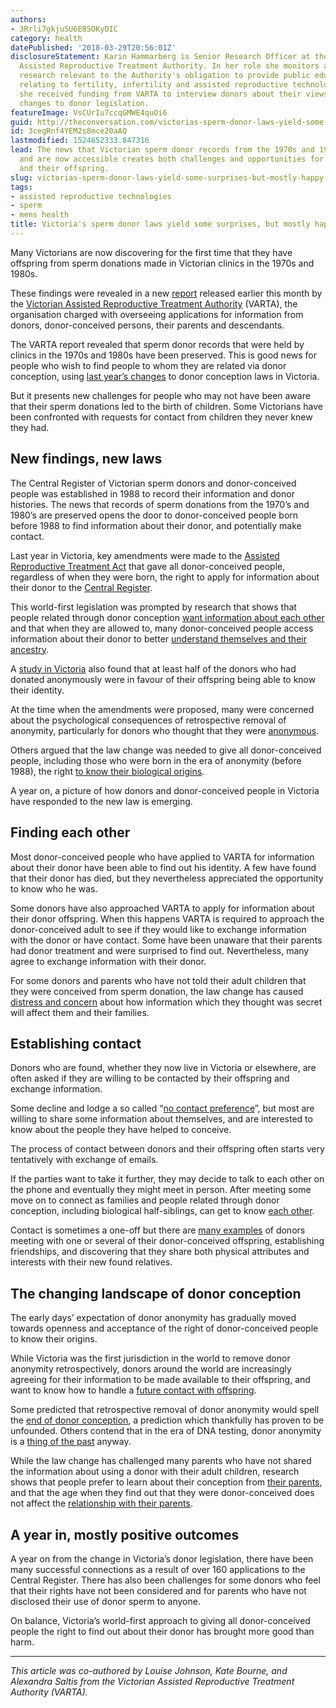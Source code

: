 ```yaml
---
authors:
- 3Rrli7gkjuSU6E8SOKyOIC
category: health
datePublished: '2018-03-29T20:56:01Z'
disclosureStatement: Karin Hammarberg is Senior Research Officer at the Victorian
  Assisted Reproductive Treatment Authority. In her role she monitors and translates
  research relevant to the Authority's obligation to provide public education on matters
  relating to fertility, infertility and assisted reproductive technology. In 2013
  she received funding from VARTA to interview donors about their views on proposed
  changes to donor legislation.
featureImage: VsCUrIu7ccqGMWE4quOi6
guid: http://theconversation.com/victorias-sperm-donor-laws-yield-some-surprises-but-mostly-happy-ones-93743
id: 3cegRnf4YEM2s8mce20aAQ
lastmodified: 1524652333.847316
lead: The news that Victorian sperm donor records from the 1970s and 1980s were preserved
  and are now accessible creates both challenges and opportunities for both donors
  and their offspring.
slug: victorias-sperm-donor-laws-yield-some-surprises-but-mostly-happy-ones
tags:
- assisted reproductive technologies
- sperm
- mens health
title: Victoria's sperm donor laws yield some surprises, but mostly happy ones
---
```

Many Victorians are now discovering for the first time that they have offspring from sperm donations made in Victorian clinics in the 1970s and 1980s.

These findings were revealed in a new [report](https://www.google.com/url?q=https://www.varta.org.au/&sa=D&ust=1521684032944000&usg=AFQjCNEpH7b38astfI6t-6WXrdT8ocMCqw) released earlier this month by the [Victorian Assisted Reproductive Treatment Authority](https://www.varta.org.au/) (VARTA), the organisation charged with overseeing applications for information from donors, donor-conceived persons, their parents and descendants. 

The VARTA report revealed that sperm donor records that were held by clinics in the 1970s and 1980s have been preserved. This is good news for people who wish to find people to whom they are related via donor conception, using [last year’s changes](https://theconversation.com/victorias-world-first-change-to-share-sperm-or-egg-donors-names-with-children-72417) to donor conception laws in Victoria.


But it presents new challenges for people who may not have been aware that their sperm donations led to the birth of children. Some Victorians have been confronted with requests for contact from children they never knew they had.

## New findings, new laws

The Central Register of Victorian sperm donors and donor-conceived people was established in 1988 to record their information and donor histories. The news that records of sperm donations from the 1970’s and 1980’s are preserved opens the door to donor-conceived people born before 1988 to find information about their donor, and potentially make contact. 

Last year in Victoria, key amendments were made to the [Assisted Reproductive Treatment Act](https://theconversation.com/victorias-world-first-change-to-share-sperm-or-egg-donors-names-with-children-72417) that gave all donor-conceived people, regardless of when they were born, the right to apply for information about their donor to the [Central Register](https://www.varta.org.au/information-support/donor-conception/donor-conception-register-services/donor-conception-registers-0). 

This world-first legislation was prompted by research that shows that people related through donor conception [want information about each other](https://www.ncbi.nlm.nih.gov/pubmed/21269882) and that when they are allowed to, many donor-conceived people access information about their donor to better [understand themselves and their ancestry](https://www.ncbi.nlm.nih.gov/pubmed/27887716). 

A [study in Victoria](https://www.ncbi.nlm.nih.gov/pmc/articles/PMC3896224/) also found that at least half of the donors who had donated anonymously were in favour of their offspring being able to know their identity.

At the time when the amendments were proposed, many were concerned about the psychological consequences of retrospective removal of anonymity, particularly for donors who thought that they were [anonymous](https://www.ncbi.nlm.nih.gov/pubmed/22786778). 

Others argued that the law change was needed to give all donor-conceived people, including those who were born in the era of anonymity (before 1988), the right [to know their biological origins](https://www.ncbi.nlm.nih.gov/pubmed/23034154).

A year on, a picture of how donors and donor-conceived people in Victoria have responded to the new law is emerging. 

## Finding each other

Most donor-conceived people who have applied to VARTA for information about their donor have been able to find out his identity. A few have found that their donor has died, but they nevertheless appreciated the opportunity to know who he was.

Some donors have also approached VARTA to apply for information about their donor offspring. When this happens VARTA is required to approach the donor-conceived adult to see if they would like to exchange information with the donor or have contact. Some have been unaware that their parents had donor treatment and were surprised to find out. Nevertheless, many agree to exchange information with their donor. 

For some donors and parents who have not told their adult children that they were conceived from sperm donation, the law change has caused [distress and concern](http://www.heraldsun.com.au/news/victoria/woman-told-shes-a-sperm-donor-baby-by-phone/news-story/64b59da9b046113bb1e4faad277db0b0?login=1) about how information which they thought was secret will affect them and their families.

## Establishing contact

Donors who are found, whether they now live in Victoria or elsewhere, are often asked if they are willing to be contacted by their offspring and exchange information.

Some decline and lodge a so called “[no contact preference](https://www.varta.org.au/information-support/donor-conception/donor-conception-register-services/responding-application)”, but most are willing to share some information about themselves, and are interested to know about the people they have helped to conceive.


The process of contact between donors and their offspring often starts very tentatively with exchange of emails. 

If the parties want to take it further, they may decide to talk to each other on the phone and eventually they might meet in person. After meeting some move on to connect as families and people related through donor conception, including biological half-siblings, can get to know [each other](https://www.varta.org.au/resources/personal-stories/graham-and-kelly-s-story-donor-linking-and-advice-others).

Contact is sometimes a one-off but there are [many examples](https://www.varta.org.au/resources/personal-stories/lived-experiences-donor-linking) of donors meeting with one or several of their donor-conceived offspring, establishing friendships, and discovering that they share both physical attributes and interests with their new found relatives.

## The changing landscape of donor conception

The early days’ expectation of donor anonymity has gradually moved towards openness and acceptance of the right of donor-conceived people to know their origins. 

While Victoria was the first jurisdiction in the world to remove donor anonymity retrospectively, donors around the world are increasingly agreeing for their information to be made available to their offspring, and want to know how to handle a [future contact with offspring](https://www.ncbi.nlm.nih.gov/pubmed/26975325). 

Some predicted that retrospective removal of donor anonymity would spell the [end of donor conception](https://www.ncbi.nlm.nih.gov/pubmed/22786778), a prediction which thankfully has proven to be unfounded. Others contend that in the era of DNA testing, donor anonymity is a [thing of the past](https://www.ncbi.nlm.nih.gov/pubmed/27073260) anyway. 

While the law change has challenged many parents who have not shared the information about using a donor with their adult children, research shows that people prefer to learn about their conception from [their parents](https://academic.oup.com/humrep/article/22/8/2318/644295), and that the age when they find out that they were donor-conceived does not affect the [relationship with their parents](https://www.tandfonline.com/doi/abs/10.1080/02646838.2015.1015115?src=recsys&journalCode=cjri20). 

## A year in, mostly positive outcomes

A year on from the change in Victoria’s donor legislation, there have been many successful connections as a result of over 160 applications to the Central Register. There has also been challenges for some donors who feel that their rights have not been considered and for parents who have not disclosed their use of donor sperm to anyone. 

On balance, Victoria’s world-first approach to giving all donor-conceived people the right to find out about their donor has brought more good than harm.

* * *

_This article was co-authored by Louise Johnson, Kate Bourne, and Alexandra Saltis from the Victorian Assisted Reproductive Treatment Authority (VARTA)._